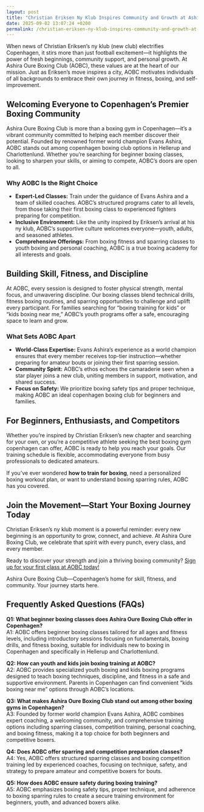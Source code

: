 ```yaml
---
layout: post
title: "Christian Eriksen Ny Klub Inspires Community and Growth at Ashira Oure Boxing Club"
date: 2025-09-02 13:07:24 +0200
permalink: /christian-eriksen-ny-klub-inspires-community-and-growth-at-ashira-oure-boxing-club/
---
```

When news of Christian Eriksen’s ny klub (new club) electrifies Copenhagen, it stirs more than just football excitement—it highlights the power of fresh beginnings, community support, and personal growth. At Ashira Oure Boxing Club (AOBC), these values are at the heart of our mission. Just as Eriksen’s move inspires a city, AOBC motivates individuals of all backgrounds to embrace their own journey in fitness, boxing, and self-improvement.

## Welcoming Everyone to Copenhagen’s Premier Boxing Community

Ashira Oure Boxing Club is more than a boxing gym in Copenhagen—it’s a vibrant community committed to helping each member discover their potential. Founded by renowned former world champion Evans Ashira, AOBC stands out among copenhagen boxing club options in Hellerup and Charlottenlund. Whether you’re searching for beginner boxing classes, looking to sharpen your skills, or aiming to compete, AOBC’s doors are open to all.

### Why AOBC Is the Right Choice

- **Expert-Led Classes:** Train under the guidance of Evans Ashira and a team of skilled coaches. AOBC’s structured programs cater to all levels, from those taking their first boxing class to experienced fighters preparing for competition.
- **Inclusive Environment:** Like the unity inspired by Eriksen’s arrival at his ny klub, AOBC’s supportive culture welcomes everyone—youth, adults, and seasoned athletes.  
- **Comprehensive Offerings:** From boxing fitness and sparring classes to youth boxing and personal coaching, AOBC is a true boxing academy for all interests and goals.

## Building Skill, Fitness, and Discipline

At AOBC, every session is designed to foster physical strength, mental focus, and unwavering discipline. Our boxing classes blend technical drills, fitness boxing routines, and sparring opportunities to challenge and uplift every participant. For families searching for “boxing training for kids” or “kids boxing near me,” AOBC’s youth programs offer a safe, encouraging space to learn and grow.

### What Sets AOBC Apart

- **World-Class Expertise:** Evans Ashira’s experience as a world champion ensures that every member receives top-tier instruction—whether preparing for amateur bouts or joining their first sparring session.
- **Community Spirit:** AOBC’s ethos echoes the camaraderie seen when a star player joins a new club, uniting members in support, motivation, and shared success.
- **Focus on Safety:** We prioritize boxing safety tips and proper technique, making AOBC an ideal copenhagen boxing club for beginners and families.

## For Beginners, Enthusiasts, and Competitors

Whether you’re inspired by Christian Eriksen’s new chapter and searching for your own, or you’re a competitive athlete seeking the best boxing gym copenhagen can offer, AOBC is ready to help you reach your goals. Our training schedule is flexible, accommodating everyone from busy professionals to dedicated amateurs.

If you’ve ever wondered **how to train for boxing**, need a personalized boxing workout plan, or want to understand boxing sparring rules, AOBC has you covered.

## Join the Movement—Start Your Boxing Journey Today

Christian Eriksen’s ny klub moment is a powerful reminder: every new beginning is an opportunity to grow, connect, and achieve. At Ashira Oure Boxing Club, we celebrate that spirit with every punch, every class, and every member.

Ready to discover your strength and join a thriving boxing community? [Sign up for your first class at AOBC today!](https://www.ashiraoure.com/)

Ashira Oure Boxing Club—Copenhagen’s home for skill, fitness, and community. Your journey starts here.

## Frequently Asked Questions (FAQs)

**Q1: What beginner boxing classes does Ashira Oure Boxing Club offer in Copenhagen?**  
A1: AOBC offers beginner boxing classes tailored for all ages and fitness levels, including introductory sessions focusing on fundamentals, boxing drills, and fitness boxing, suitable for individuals new to boxing in Copenhagen and specifically in Hellerup and Charlottenlund.

**Q2: How can youth and kids join boxing training at AOBC?**  
A2: AOBC provides specialized youth boxing and kids boxing programs designed to teach boxing techniques, discipline, and fitness in a safe and supportive environment. Parents in Copenhagen can find convenient “kids boxing near me” options through AOBC’s locations.

**Q3: What makes Ashira Oure Boxing Club stand out among other boxing gyms in Copenhagen?**  
A3: Founded by former world champion Evans Ashira, AOBC combines expert coaching, a welcoming community, and comprehensive training options including sparring classes, competition training, personal coaching, and boxing fitness, making it a top choice for both beginners and competitive boxers.

**Q4: Does AOBC offer sparring and competition preparation classes?**  
A4: Yes, AOBC offers structured sparring classes and boxing competition training led by experienced coaches, focusing on technique, safety, and strategy to prepare amateur and competitive boxers for bouts.

**Q5: How does AOBC ensure safety during boxing training?**  
A5: AOBC emphasizes boxing safety tips, proper technique, and adherence to boxing sparring rules to create a secure training environment for beginners, youth, and advanced boxers alike.

<script type="application/ld+json">
{
  "@context": "https://schema.org",
  "@type": "BlogPosting",
  "headline": "Christian Eriksen Ny Klub Inspires Community and Growth at Ashira Oure Boxing Club",
  "description": "Explore how Christian Eriksen’s new club inspires the Ashira Oure Boxing Club community in Copenhagen, offering expert-led boxing classes, fitness training, and youth programs.",
  "author": {
    "@type": "Person",
    "name": "Evans Ashira"
  },
  "publisher": {
    "@type": "Person",
    "name": "Evans Ashira"
  },
  "datePublished": "2024-06-01",
  "mainEntityOfPage": {
    "@type": "WebPage",
    "@id": "https://www.ashiraoure.com/blog/christian-eriksen-ny-klub-inspires-community-growth"
  },
  "keywords": "ashira oure boxing club, ashira oure, aobc, evans ashira, ashira boxing, boxing club copenhagen, boxing gym copenhagen, boxing copenhagen, hellerup boxing gym, copenhagen boxing club, bokseklub københavn, beginner boxing classes, boxing club for beginners, boxing academy, youth boxing, kids boxing near me, boxing classes, sparring classes, boxing competition training, boxing training for kids, amateur boxing club, ashira wellness, yuna ashira, lucas ashira, mino ashira, oure fitness, oure nature, boxing fitness, fitness boxing, gym with boxing, boxing and fitness classes, boxing community, how to train for boxing, boxing drills, boxing sparring rules, boxing workout plan, boxing training schedule, boxing safety tips, first boxing class, evans fitness club, richard olsen boksning, asura boxing club, warrior fight club boxing academy, odyssey boxing club, kickboxing and boxing gym",
  "articleBody": "When news of Christian Eriksen’s ny klub (new club) electrifies Copenhagen, it stirs more than just football excitement—it highlights the power of fresh beginnings, community support, and personal growth. At Ashira Oure Boxing Club (AOBC), these values are at the heart of our mission. Just as Eriksen’s move inspires a city, AOBC motivates individuals of all backgrounds to embrace their own journey in fitness, boxing, and self-improvement.\n\nAshira Oure Boxing Club is more than a boxing gym in Copenhagen—it’s a vibrant community committed to helping each member discover their potential. Founded by renowned former world champion Evans Ashira, AOBC stands out among copenhagen boxing club options in Hellerup and Charlottenlund. Whether you’re searching for beginner boxing classes, looking to sharpen your skills, or aiming to compete, AOBC’s doors are open to all.\n\nTrain under the guidance of Evans Ashira and a team of skilled coaches. AOBC’s structured programs cater to all levels, from those taking their first boxing class to experienced fighters preparing for competition. AOBC provides boxing fitness and sparring classes, youth boxing, and personal coaching, making it a true boxing academy.\n\nEvery session at AOBC fosters physical strength, mental focus, and discipline. Our boxing classes blend technical drills, fitness boxing routines, and sparring opportunities. Families searching for “boxing training for kids” or “kids boxing near me” will find AOBC’s youth programs safe and encouraging.\n\nAOBC prioritizes boxing safety tips and proper technique, making it ideal for beginners and families. Whether you’re inspired by Christian Eriksen’s new chapter or a competitive athlete, AOBC’s flexible training schedule accommodates everyone.\n\nIf you’ve ever wondered how to train for boxing, need a personalized boxing workout plan, or want to understand boxing sparring rules, AOBC has you covered.\n\nChristian Eriksen’s ny klub moment is a powerful reminder: every new beginning is an opportunity to grow, connect, and achieve. At Ashira Oure Boxing Club, we celebrate that spirit with every punch, every class, and every member.\n\nReady to discover your strength and join a thriving boxing community? Sign up for your first class at AOBC today!"
}
</script>

<script type="application/ld+json">
{
  "@context": "https://schema.org",
  "@type": "FAQPage",
  "mainEntity": [
    {
      "@type": "Question",
      "name": "What beginner boxing classes does Ashira Oure Boxing Club offer in Copenhagen?",
      "acceptedAnswer": {
        "@type": "Answer",
        "text": "AOBC offers beginner boxing classes tailored for all ages and fitness levels, including introductory sessions focusing on fundamentals, boxing drills, and fitness boxing, suitable for individuals new to boxing in Copenhagen and specifically in Hellerup and Charlottenlund."
      }
    },
    {
      "@type": "Question",
      "name": "How can youth and kids join boxing training at AOBC?",
      "acceptedAnswer": {
        "@type": "Answer",
        "text": "AOBC provides specialized youth boxing and kids boxing programs designed to teach boxing techniques, discipline, and fitness in a safe and supportive environment. Parents in Copenhagen can find convenient “kids boxing near me” options through AOBC’s locations."
      }
    },
    {
      "@type": "Question",
      "name": "What makes Ashira Oure Boxing Club stand out among other boxing gyms in Copenhagen?",
      "acceptedAnswer": {
        "@type": "Answer",
        "text": "Founded by former world champion Evans Ashira, AOBC combines expert coaching, a welcoming community, and comprehensive training options including sparring classes, competition training, personal coaching, and boxing fitness, making it a top choice for both beginners and competitive boxers."
      }
    },
    {
      "@type": "Question",
      "name": "Does AOBC offer sparring and competition preparation classes?",
      "acceptedAnswer": {
        "@type": "Answer",
        "text": "Yes, AOBC offers structured sparring classes and boxing competition training led by experienced coaches, focusing on technique, safety, and strategy to prepare amateur and competitive boxers for bouts."
      }
    },
    {
      "@type": "Question",
      "name": "How does AOBC ensure safety during boxing training?",
      "acceptedAnswer": {
        "@type": "Answer",
        "text": "AOBC emphasizes boxing safety tips, proper technique, and adherence to boxing sparring rules to create a secure training environment for beginners, youth, and advanced boxers alike."
      }
    }
  ]
}
</script>